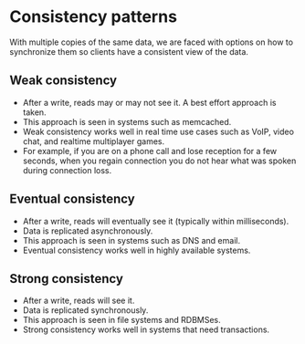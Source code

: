 # Consistency patterns

With multiple copies of the same data, we are faced with options on how to synchronize them so clients have a consistent view of the data.

## Weak consistency
- After a write, reads may or may not see it. A best effort approach is taken.
- This approach is seen in systems such as memcached.
- Weak consistency works well in real time use cases such as VoIP, video chat, and realtime multiplayer games.
- For example, if you are on a phone call and lose reception for a few seconds, when you regain connection you do not hear what was spoken during connection loss.

## Eventual consistency
- After a write, reads will eventually see it (typically within milliseconds).
- Data is replicated asynchronously.
- This approach is seen in systems such as DNS and email.
- Eventual consistency works well in highly available systems.

## Strong consistency
- After a write, reads will see it.
- Data is replicated synchronously.
- This approach is seen in file systems and RDBMSes.
- Strong consistency works well in systems that need transactions.